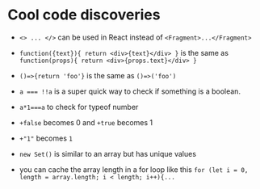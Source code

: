 # Cool code discoveries

 - `<> ... </>` can be used in React instead of `<Fragment>...</Fragment>`
 
 - `function({text}){ return <div>{text}</div> }` is the same as `function(props){ return <div>{props.text}</div> }`

- `()=>{return 'foo'}` is the same as `()=>('foo')`

 - `a === !!a` is a super quick way to check if something is a boolean.
 
 - `a*1===a` to check for typeof number

 - `+false` becomes 0 and `+true` becomes 1
 
 - `+"1"` becomes `1`

 - `new Set()` is similar to an array but has unique values
 
 - you can cache the array length in a for loop like this `for (let i = 0, length = array.length; i < length; i++){...`
